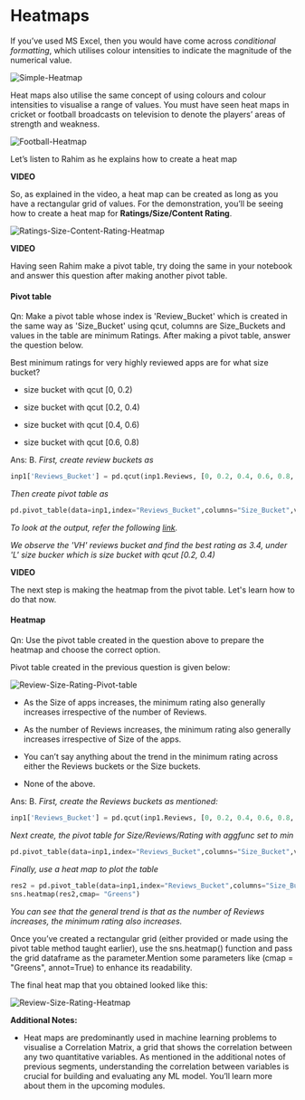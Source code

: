 # Heatmaps

If you’ve used MS Excel, then you would have come across *conditional formatting*, which utilises colour intensities to indicate the magnitude of the numerical value.

![Simple-Heatmap](https://i.ibb.co/cNS2PHM/Simple-Heatmap.png)

Heat maps also utilise the same concept of using colours and colour intensities to visualise a range of values. You must have seen heat maps in cricket or football broadcasts on television to denote the players’ areas of strength and weakness.

![Football-Heatmap](https://i.ibb.co/6b6fWLt/Football-Heatmap.png)

Let’s listen to Rahim as he explains how to create a heat map

**VIDEO**

So, as explained in the video, a heat map can be created as long as you have a rectangular grid of values. For the demonstration, you’ll be seeing how to create a heat map for **Ratings/Size/Content Rating**.

![Ratings-Size-Content-Rating-Heatmap](https://i.ibb.co/BcVXFG6/Ratings-Size-Content-Rating-Heatmap.png)

**VIDEO**

Having seen Rahim make a pivot table, try doing the same in your notebook and answer this question after making another pivot table.

#### Pivot table

Qn: Make a pivot table whose index is 'Review_Bucket' which is created in the same way as 'Size_Bucket' using qcut, columns are Size_Buckets and values in the table are minimum Ratings. After making a pivot table, answer the question below.

Best minimum ratings for very highly reviewed apps are for what size bucket?

- size bucket with qcut [0, 0.2)

- size bucket with qcut [0.2, 0.4)

- size bucket with qcut [0.4, 0.6)

- size bucket with qcut [0.6, 0.8)

Ans: B. *First, create review buckets as*

```python
inp1['Reviews_Bucket'] = pd.qcut(inp1.Reviews, [0, 0.2, 0.4, 0.6, 0.8, 1], ["VL","L","M","H","VH"])
```

*Then create pivot table as*

```python
pd.pivot_table(data=inp1,index="Reviews_Bucket",columns="Size_Bucket",values="Rating",aggfunc=np.min)
```

*To look at the output, refer the following [link](https://drive.google.com/open?id=131ifpPLxws0W0hvAtpkhZH_yKVQeoJlD).*

*We observe the 'VH' reviews bucket and find the best rating as 3.4, under 'L' size bucker which is size bucket with qcut [0.2, 0.4)*

**VIDEO**

The next step is making the heatmap from the pivot table. Let's learn how to do that now.

#### Heatmap

Qn: Use the pivot table created in the question above to prepare the heatmap and choose the correct option.

Pivot table created in the previous question is given below:

![Review-Size-Rating-Pivot-table](https://i.ibb.co/648v08c/Review-Size-Rating-Pivot-table.png)

- As the Size of apps increases, the minimum rating also generally increases irrespective of the number of Reviews.

- As the number of Reviews increases, the minimum rating also generally increases irrespective of Size of the apps.

- You can’t say anything about the trend in the minimum rating across either the Reviews buckets or the Size buckets.

- None of the above.

Ans: B. *First, create the Reviews buckets as mentioned:*

```python
inp1['Reviews_Bucket'] = pd.qcut(inp1.Reviews, [0, 0.2, 0.4, 0.6, 0.8, 1], ["VL","L","M","H","VH"])
```

*Next create, the pivot table for Size/Reviews/Rating with aggfunc set to min*

```python
pd.pivot_table(data=inp1,index="Reviews_Bucket",columns="Size_Bucket",values="Rating",aggfunc=np.min)
```

*Finally, use a heat map to plot the table*

```python
res2 = pd.pivot_table(data=inp1,index="Reviews_Bucket",columns="Size_Bucket",values="Rating",aggfunc=np.min)
sns.heatmap(res2,cmap= "Greens")
```

*You can see that the general trend is that as the number of Reviews increases, the minimum rating also increases.*

Once you’ve created a rectangular grid (either provided or made using the pivot table method taught earlier), use the sns.heatmap() function and pass the grid dataframe as the parameter.Mention some parameters like (cmap = "Greens", annot=True) to enhance its readability.

The final heat map that you obtained looked like this:

![Review-Size-Rating-Heatmap](https://i.ibb.co/4jf8Tkh/Review-Size-Rating-Heatmap.png)

**Additional Notes:**

- Heat maps are predominantly used in machine learning problems to visualise a  Correlation Matrix, a grid that shows the correlation between any two quantitative variables. As mentioned in the additional notes of previous segments, understanding the correlation between variables is crucial for building and evaluating any ML model. You’ll learn more about them in the upcoming modules.
